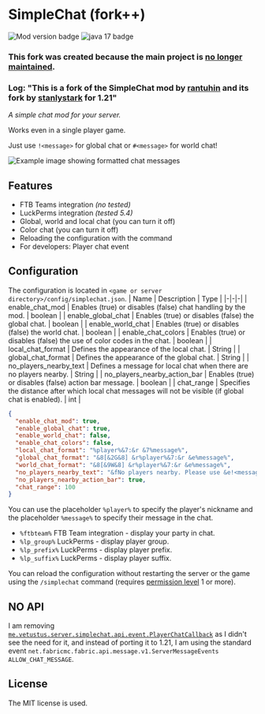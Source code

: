 # SimpleChat (fork++)

![Mod version badge](https://img.shields.io/badge/game_version-1,21-blue)
![java 17 badge](https://img.shields.io/badge/java-21+-orange?logo=java)

### This fork was created because the main project is [no longer maintained](https://github.com/cayennemc/SimpleChat/issues/11).

### Log: "This is a fork of the SimpleChat mod by [rantuhin](https://github.com/cayennemc/SimpleChat) and its fork by [stanlystark](https://github.com/stanlystark/SimpleChat) for 1.21"

_A simple chat mod for your server._

Works even in a single player game.

Just use `!<message>` for global chat or `#<message>` for world chat!

![Example image showing formatted chat messages](https://i.imgur.com/0DPfadW.png)
## Features
- FTB Teams integration _(no tested)_
- LuckPerms integration _(tested 5.4)_
- Global, world and local chat (you can turn it off)
- Color chat (you can turn it off)
- Reloading the configuration with the command
- For developers: Player chat event

## Configuration
The configuration is located in `<game or server directory>/config/simplechat.json`.
| Name | Description | Type |
|-|-|-|
| enable_chat_mod | Enables (true) or disables (false) chat handling by the mod. | boolean |
| enable_global_chat | Enables (true) or disables (false) the global chat. | boolean |
| enable_world_chat | Enables (true) or disables (false) the world chat. | boolean |
| enable_chat_colors | Enables (true) or disables (false) the use of color codes in the chat. | boolean |
| local_chat_format | Defines the appearance of the local chat. | String |
| global_chat_format | Defines the appearance of the global chat. | String |
| no_players_nearby_text | Defines a message for local chat when there are no players nearby. | String |
| no_players_nearby_action_bar | Enables (true) or disables (false) action bar message. | boolean |
| chat_range | Specifies the distance after which local chat messages will not be visible (if global chat is enabled). | int |

```json
{
  "enable_chat_mod": true,
  "enable_global_chat": true,
  "enable_world_chat": false,
  "enable_chat_colors": false,
  "local_chat_format": "%player%&7:&r &7%message%",
  "global_chat_format": "&8[&2G&8] &r%player%&7:&r &e%message%",
  "world_chat_format": "&8[&9W&8] &r%player%&7:&r &e%message%",
  "no_players_nearby_text": "&fNo players nearby. Please use &e!<message> &ffor global chat.",
  "no_players_nearby_action_bar": true,
  "chat_range": 100
}
```
You can use the placeholder `%player%` to specify the player's nickname and the placeholder `%message%` to specify their message in the chat.

- `%ftbteam%` FTB Team integration - display your party in chat.
- `%lp_group%` LuckPerms - display player group.
- `%lp_prefix%` LuckPerms - display player prefix.
- `%lp_suffix%` LuckPerms - display player suffix.

You can reload the configuration without restarting the server or the game using the `/simplechat` command (requires [permission level](https://minecraft.fandom.com/wiki/Server.properties#op-permission-level) 1 or more).

## NO API
I am removing [`me.vetustus.server.simplechat.api.event.PlayerChatCallback`](src/main/java/me/vetustus/server/simplechat/api/event/PlayerChatCallback.java) as I didn't see the need for it, and instead of porting it to 1.21, I am using the standard event `net.fabricmc.fabric.api.message.v1.ServerMessageEvents` `ALLOW_CHAT_MESSAGE`.

## License
The MIT license is used.